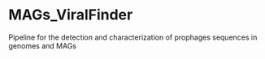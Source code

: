 # MAGs_ViralFinder
Pipeline for the detection and characterization of prophages sequences in genomes and MAGs
